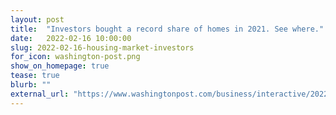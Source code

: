 ```yaml
---
layout: post
title:  "Investors bought a record share of homes in 2021. See where."
date:   2022-02-16 10:00:00
slug: 2022-02-16-housing-market-investors
for_icon: washington-post.png
show_on_homepage: true
tease: true
blurb: ""
external_url: "https://www.washingtonpost.com/business/interactive/2022/housing-market-investors/"
---
```


